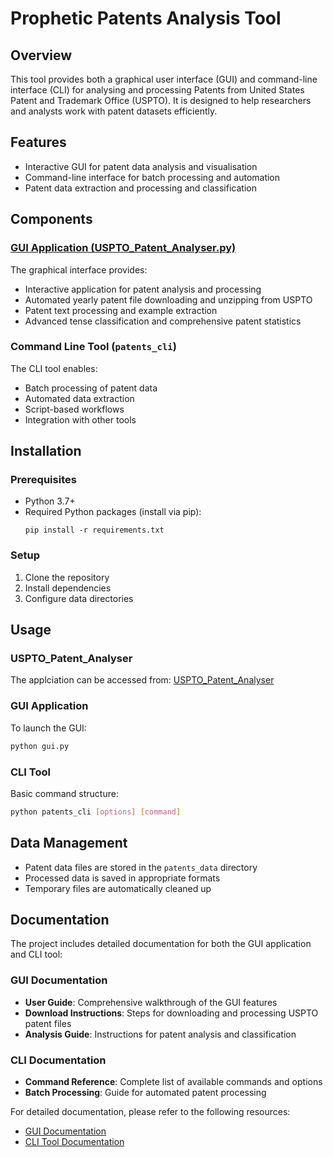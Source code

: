 # Prophetic Patents Analysis Tool

## Overview
This tool provides both a graphical user interface (GUI) and command-line interface (CLI) for analysing and processing Patents from United States Patent and Trademark Office (USPTO). It is designed to help researchers and analysts work with patent datasets efficiently.

## Features
- Interactive GUI for patent data analysis and visualisation
- Command-line interface for batch processing and automation
- Patent data extraction and processing and classification

## Components

### [GUI Application (USPTO_Patent_Analyser.py)](https://drive.google.com/file/d/1Dx9eSOApGypDGTTVP4plUuvdMd44mXK-/view?usp=sharing)
The graphical interface provides:
- Interactive application for patent analysis and processing
- Automated yearly patent file downloading and unzipping from USPTO
- Patent text processing and  example extraction
- Advanced tense classification and comprehensive patent statistics

### Command Line Tool (`patents_cli`)
The CLI tool enables:
- Batch processing of patent data
- Automated data extraction
- Script-based workflows
- Integration with other tools

## Installation


### Prerequisites
- Python 3.7+
- Required Python packages (install via pip):
  ```
  pip install -r requirements.txt
  ```

### Setup
1. Clone the repository
2. Install dependencies
3. Configure data directories

## Usage

### USPTO_Patent_Analyser
The applciation can be accessed from: [USPTO_Patent_Analyser](https://drive.google.com/file/d/1Dx9eSOApGypDGTTVP4plUuvdMd44mXK-/view?usp=sharing)

### GUI Application
To launch the GUI:
```bash
python gui.py
```

### CLI Tool
Basic command structure:
```bash
python patents_cli [options] [command]
```

## Data Management
- Patent data files are stored in the `patents_data` directory
- Processed data is saved in appropriate formats
- Temporary files are automatically cleaned up

## Documentation
The project includes detailed documentation for both the GUI application and CLI tool:

### GUI Documentation
- **User Guide**: Comprehensive walkthrough of the GUI features
- **Download Instructions**: Steps for downloading and processing USPTO patent files
- **Analysis Guide**: Instructions for patent analysis and classification

### CLI Documentation
- **Command Reference**: Complete list of available commands and options
- **Batch Processing**: Guide for automated patent processing

For detailed documentation, please refer to the following resources:
- [GUI Documentation](docs/gui_documentation.md)
- [CLI Tool Documentation](docs/patent_cli.md)
